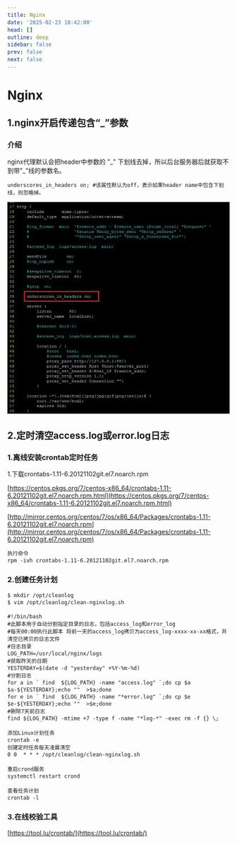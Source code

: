 ```yaml
---
title: Nginx
date: '2025-02-23 18:42:00'
head: []
outline: deep
sidebar: false
prev: false
next: false
---
```




# Nginx

## 1.nginx开启传递包含“\_”参数

### 介绍

nginx代理默认会把header中参数的 "\_" 下划线去掉，所以后台服务器后就获取不到带"\_"线的参数名。

```plain
underscores_in_headers on; #该属性默认为off，表示如果header name中包含下划线，则忽略掉。
```

​![image](https://raw.githubusercontent.com/shiliu16shiliu/blog/master/images/image-20250223190222-vcqvfbn.png)​

## 2.定时清空access.log或error.log日志

### 1.离线安装crontab定时任务

1.下载crontabs-1.11-6.20121102git.el7.noarch.rpm

[https://centos.pkgs.org/7/centos-x86_64/crontabs-1.11-6.20121102git.el7.noarch.rpm.html](https://centos.pkgs.org/7/centos-x86_64/crontabs-1.11-6.20121102git.el7.noarch.rpm.html)

[http://mirror.centos.org/centos/7/os/x86_64/Packages/crontabs-1.11-6.20121102git.el7.noarch.rpm](http://mirror.centos.org/centos/7/os/x86_64/Packages/crontabs-1.11-6.20121102git.el7.noarch.rpm)

```plain
执行命令
rpm -ivh crontabs-1.11-6.20121102git.el7.noarch.rpm
```

### 2.创建任务计划

```plain
$ mkdir /opt/cleanlog
$ vim /opt/cleanlog/clean-nginxlog.sh

#!/bin/bash
#此脚本用于自动分割指定目录的日志，包括access_log和error_log
#每天00:00执行此脚本 将前一天的access_log拷贝为access_log-xxxx-xx-xx格式，并清空已拷贝的日志文件
#日志目录
LOG_PATH=/usr/local/nginx/logs
#获取昨天的日期
YESTERDAY=$(date -d "yesterday" +%Y-%m-%d)
#分割日志
for a in ` find  ${LOG_PATH} -name "access.log" `;do cp $a $a-${YESTERDAY};echo ""  >$a;done
for e in ` find  ${LOG_PATH} -name "*error.log" `;do cp $e $e-${YESTERDAY};echo ""  >$e;done
#删除7天前日志
find ${LOG_PATH} -mtime +7 -type f -name "*log-*" -exec rm -f {} \;

添加Linux计划任务
crontab -e
创建定时任务每天凌晨清空
0 0  * * * /opt/cleanlog/clean-nginxlog.sh

重启crond服务
systemctl restart crond

查看任务计划
crontab -l
```

### 3.在线校验工具

[https://tool.lu/crontab/](https://tool.lu/crontab/)

‍
